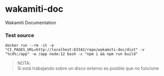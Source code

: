 # wakamiti-doc
Wakamiti Documentation
 
### Test source
```
docker run --rm -it -e "CI_PAGES_URL=http://localhost:63342/repo/wakamiti-doc/dist" -v "%cd%:/app" -w /app node:12 bash -c "npm i && npm run build"
```

> NOTA: \
> Si está trabajando sobre un disco externo es posible que no funcione